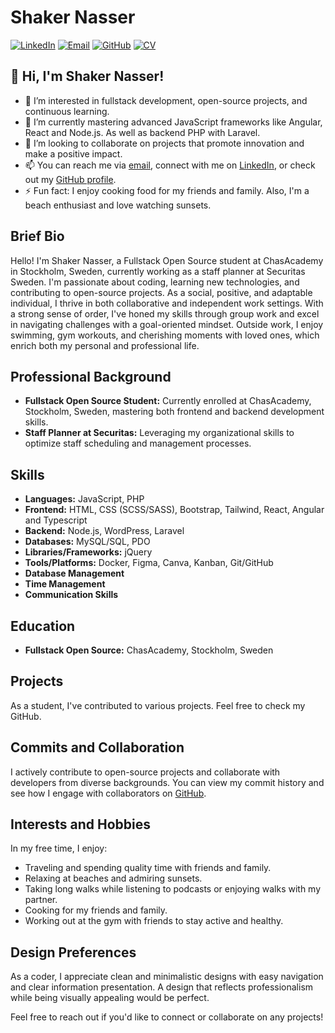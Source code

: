 # Shaker Nasser

[![LinkedIn](https://img.shields.io/badge/LinkedIn-ShakerNasser-blue)](https://www.linkedin.com/in/shaker-nasser-72a80b291/)
[![Email](https://img.shields.io/badge/Email-shaker.nasser%40outlook.com-orange)](mailto:shaker.nasser@outlook.com)
[![GitHub](https://img.shields.io/badge/GitHub-ShakerNasser-green)](https://github.com/ShakerNasser)
[![CV](https://img.shields.io/badge/CV-View-blue)](https://sway.cloud.microsoft/OGeJHt0PrqWHFPAW?authoringPlay=true&publish)

## 👋 Hi, I'm Shaker Nasser!

- 👀 I’m interested in fullstack development, open-source projects, and continuous learning.
- 🌱 I’m currently mastering advanced JavaScript frameworks like Angular, React and Node.js. As well as backend PHP with Laravel. 
- 💞️ I’m looking to collaborate on projects that promote innovation and make a positive impact.
- 📫 You can reach me via [email](mailto:shaker.nasser@outlook.com), connect with me on [LinkedIn](https://www.linkedin.com/in/shaker-nasser-72a80b291/), or check out my [GitHub profile](https://github.com/ShakerNasser).
- ⚡ Fun fact: I enjoy cooking food for my friends and family. Also, I'm a beach enthusiast and love watching sunsets.

## Brief Bio
Hello! I'm Shaker Nasser, a Fullstack Open Source student at ChasAcademy in Stockholm, Sweden, currently working as a staff planner at Securitas Sweden. I'm passionate about coding, learning new technologies, and contributing to open-source projects. As a social, positive, and adaptable individual, I thrive in both collaborative and independent work settings. With a strong sense of order, I've honed my skills through group work and excel in navigating challenges with a goal-oriented mindset. Outside work, I enjoy swimming, gym workouts, and cherishing moments with loved ones, which enrich both my personal and professional life.

## Professional Background
- **Fullstack Open Source Student:** Currently enrolled at ChasAcademy, Stockholm, Sweden, mastering both frontend and backend development skills.
- **Staff Planner at Securitas:** Leveraging my organizational skills to optimize staff scheduling and management processes.

## Skills
- **Languages:** JavaScript, PHP
- **Frontend:** HTML, CSS (SCSS/SASS), Bootstrap, Tailwind, React, Angular and Typescript
- **Backend:** Node.js, WordPress, Laravel
- **Databases:** MySQL/SQL, PDO
- **Libraries/Frameworks:** jQuery
- **Tools/Platforms:** Docker, Figma, Canva, Kanban, Git/GitHub
- **Database Management**
- **Time Management**
- **Communication Skills**

## Education
- **Fullstack Open Source:** ChasAcademy, Stockholm, Sweden

## Projects
As a student, I've contributed to various projects. Feel free to check my GitHub.

## Commits and Collaboration
I actively contribute to open-source projects and collaborate with developers from diverse backgrounds. You can view my commit history and see how I engage with collaborators on [GitHub](https://github.com/ShakerNasser).

## Interests and Hobbies
In my free time, I enjoy:
- Traveling and spending quality time with friends and family.
- Relaxing at beaches and admiring sunsets.
- Taking long walks while listening to podcasts or enjoying walks with my partner.
- Cooking for my friends and family.
- Working out at the gym with friends to stay active and healthy.

## Design Preferences
As a coder, I appreciate clean and minimalistic designs with easy navigation and clear information presentation.
A design that reflects professionalism while being visually appealing would be perfect.

Feel free to reach out if you'd like to connect or collaborate on any projects!

